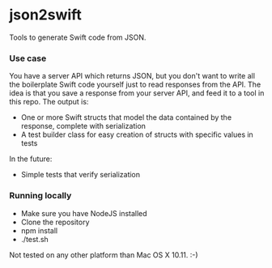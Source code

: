 # json2swift

Tools to generate Swift code from JSON.

### Use case

You have a server API which returns JSON, but you don't want to write all the boilerplate Swift code yourself just to read responses from the API. The idea is that you save a response from your server API, and feed it to a tool in this repo. The output is:

* One or more Swift structs that model the data contained by the response, complete with serialization
* A test builder class for easy creation of structs with specific values in tests

In the future:

* Simple tests that verify serialization

### Running locally

* Make sure you have NodeJS installed
* Clone the repository
* npm install
* ./test.sh

Not tested on any other platform than Mac OS X 10.11. :-)
